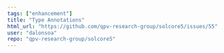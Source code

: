 ```yaml
---
tags: ["enhancement"]
title: "Type Annotations"
html_url: "https://github.com/qpv-research-group/solcore5/issues/55"
user: "dalonsoa"
repo: "qpv-research-group/solcore5"
---
```


